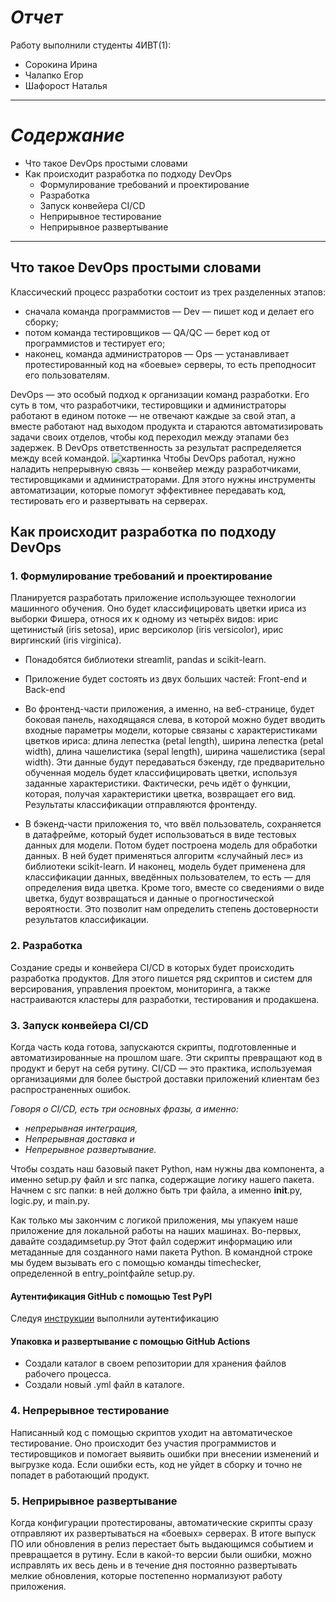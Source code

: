 # *Отчет*
Работу выполнили студенты 4ИВТ(1):
- Сорокина Ирина
- Чалапко Егор
- Шафорост Наталья 
---
# *Содержание*
- Что такое DevOps простыми словами
- Как происходит разработка по подходу DevOps
  - Формулирование требований и проектирование
  - Разработка
  - Запуск конвейера CI/CD
  - Неприрывное тестирование
  - Неприрывное развертывание
---
## Что такое DevOps простыми словами ###
Классический процесс разработки состоит из трех разделенных этапов:
  - сначала команда программистов — Dev — пишет код и делает его сборку;
  - потом команда тестировщиков — QA/QC — берет код от программистов и тестирует его;
  - наконец, команда администраторов — Ops — устанавливает протестированный код на «боевые» серверы, то есть преподносит его пользователям.

DevOps — это особый подход к организации команд разработки. Его суть в том, что разработчики, тестировщики и администраторы работают в едином потоке — не отвечают каждые за свой этап, а вместе работают над выходом продукта и стараются автоматизировать задачи своих отделов, чтобы код переходил между этапами без задержек. В DevOps ответственность за результат распределяется между всей командой.
![картинка](https://i0.wp.com/mcsjournal.ru/wp-content/uploads/2021/02/Razrabotka.png?w=1200&ssl=1)
Чтобы DevOps работал, нужно наладить непрерывную связь — конвейер между разработчиками, тестировщиками и администраторами. Для этого нужны инструменты автоматизации, которые помогут эффективнее передавать код, тестировать его и развертывать на серверах.
## Как происходит разработка по подходу DevOps
### 1. Формулирование требований и проектирование
Планируется разработать приложение использующее технологии машинного обучения. Оно будет классифицировать цветки ириса из выборки Фишера, относя их к одному из четырёх видов: ирис щетинистый (iris setosa), ирис версиколор (iris versicolor), ирис виргинский (iris virginica).
- Понадобятся библиотеки streamlit, pandas и scikit-learn.
- Приложение будет состоять из двух больших частей: Front-end и Back-end
- Во фронтенд-части приложения, а именно, на веб-странице, будет боковая панель, находящаяся слева, в которой можно будет вводить входные параметры модели, которые связаны с характеристиками цветков ириса: длина лепестка (petal length), ширина лепестка (petal width), длина чашелистика (sepal length), ширина чашелистика (sepal width). Эти данные будут передаваться бэкенду, где предварительно обученная модель будет классифицировать цветки, используя заданные характеристики. Фактически, речь идёт о функции, которая, получая характеристики цветка, возвращает его вид. Результаты классификации отправляются фронтенду.

- В бэкенд-части приложения то, что ввёл пользователь, сохраняется в датафрейме, который будет использоваться в виде тестовых данных для модели. Потом будет построена модель для обработки данных. В ней будет применяться алгоритм «случайный лес» из библиотеки scikit-learn. И наконец, модель будет применена для классификации данных, введённых пользователем, то есть — для определения вида цветка. Кроме того, вместе со сведениями о виде цветка, будут возвращаться и данные о прогностической вероятности. Это позволит нам определить степень достоверности результатов классификации.

### 2. Разработка
Создание среды и конвейера CI/CD в которых будет происходить разработка продуктов.
Для этого пишется ряд скриптов и систем для версирования, управления проектом, мониторинга, а также настраиваются кластеры для разработки, тестирования и продакшена. 
### 3. Запуск конвейера CI/CD
Когда часть кода готова, запускаются скрипты, подготовленные и автоматизированные на прошлом шаге. Эти скрипты превращают код в продукт и берут на себя рутину. 
CI/CD — это практика, используемая организациями для более быстрой доставки приложений клиентам без распространенных ошибок.

*Говоря о CI/CD, есть три основных фразы, а именно:*

- *непрерывная интеграция,*
- *Непрерывная доставка и*
- *Непрерывное развертывание.*

Чтобы создать наш базовый пакет Python, нам нужны два компонента, а именно setup.py файл и src папка, содержащие логику нашего пакета.
Начнем с src папки: в ней должно быть три файла, а именно __init__.py, logic.py, и main.py.

Как только мы закончим с логикой приложения, мы упакуем наше приложение для локальной работы на наших машинах. Во-первых, давайте создадимsetup.py
Этот файл содержит информацию или метаданные для созданного нами пакета Python. В командной строке мы будем вызывать его с помощью команды timechecker, определенной в entry_pointфайле setup.py.
#### Аутентификация GitHub с помощью Test PyPI
Следуя [инструкции](https://www.section.io/engineering-education/setting-up-cicd-for-python-packages-using-github-actions/#prerequisites) выполнили аутентификацию

#### Упаковка и развертывание с помощью GitHub Actions
- Создали каталог в своем репозитории для хранения файлов рабочего процесса.
- Создали новый .yml файл в каталоге.

### 4. Непрерывное тестирование
Написанный код с помощью скриптов уходит на автоматическое тестирование. Оно происходит без участия программистов и тестировщиков и помогает выявить ошибки при внесении изменений и выгрузке кода. Если ошибки есть, код не уйдет в сборку и точно не попадет в работающий продукт.
### 5. Неприрывное развертывание
Когда конфигурации протестированы, автоматические скрипты сразу отправляют их развертываться на «боевых» серверах. В итоге выпуск ПО или обновления в релиз перестает быть выдающимся событием и превращается в рутину. Если в какой-то версии были ошибки, можно исправлять их весь день и в течение дня постоянно развертывать мелкие обновления, которые постепенно нормализуют работу приложения.
